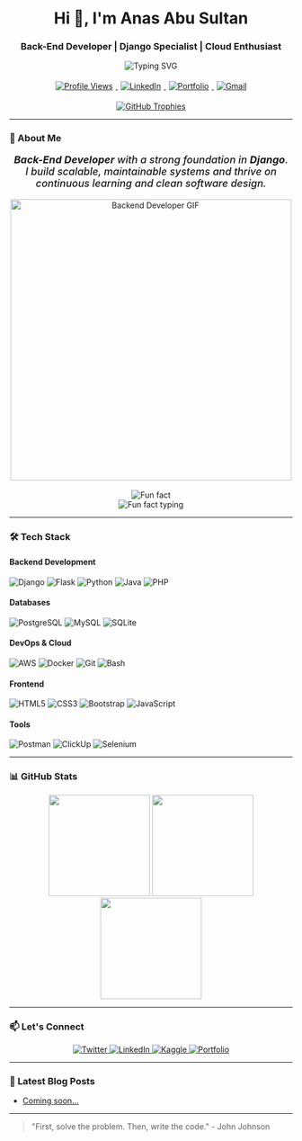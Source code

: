 <h1 align="center">Hi 👋, I'm Anas Abu Sultan</h1>
<h3 align="center">Back-End Developer | Django Specialist | Cloud Enthusiast</h3>

<!-- Animated typing divider -->
<p align="center">
  <img 
  src="https://readme-typing-svg.demolab.com?font=Fira+Code&pause=1000&color=f97316&center=true&width=600&lines=Back-End+Developer+%7C+Django+Specialist;Crafting+scalable+and+clean+architectures;Passionate+about+Python+development;Always+learning+and+improving" 
  alt="Typing SVG" 
/>

</p>

<!-- Contact & Profile Links -->
<p align="center">
  <a href="#">
    <img 
      src="https://komarev.com/ghpvc/?username=anas0abu0sultan&label=Profile+Views&color=0e75b6&style=for-the-badge" 
      alt="Profile Views" 
      style="margin: 5px;" 
    />
  </a>

  <a href="https://linkedin.com/in/anas-abu-sultan" target="_blank">
    <img 
      src="https://img.shields.io/badge/LinkedIn-0077B5?style=for-the-badge&logo=linkedin&logoColor=white" 
      alt="LinkedIn" 
      style="margin: 5px;" 
    />
  </a>

  <a href="https://anasabusultan.pythonanywhere.com/Anas-Abu-Sultan/" target="_blank">
    <img 
      src="https://img.shields.io/badge/Portfolio-%23000000.svg?style=for-the-badge&logo=firefox&logoColor=#FF7139"
      alt="Portfolio" 
      style="margin: 5px;" 
    />
  </a>

  <a href="mailto:eng.anas.sultan1@gmail.com">
    <img 
      src="https://img.shields.io/badge/Gmail-D14836?style=for-the-badge&logo=gmail&logoColor=white" 
      alt="Gmail" 
      style="margin: 5px;" 
    />
  </a>
</p>
<div align="center">
 
  <a href="https://github.com/ryo-ma/github-profile-trophy">
    <img src="https://github-profile-trophy.vercel.app/?username=anas0abu0sultan&theme=algolia&no-frame=true&column=4&margin-w=15&margin-h=15&no-bg=true&title=MultiLanguage,Commits,Repositories,PullRequest,Issues,Contributions" alt="GitHub Trophies" />
  </a>
</div>

---

### 🚀 About Me

<p align="center" style="font-size: 18px; font-weight: 500;">
  <em>
    <strong>Back-End Developer</strong> with a strong foundation in <strong>Django</strong>. <br/>
    I build scalable, maintainable systems and thrive on continuous learning and clean software design.
  </em>
</p>

<div align="center">
 <img src="https://user-images.githubusercontent.com/74038190/225813708-98b745f2-7d22-48cf-9150-083f1b00d6c9.gif" width="500" alt="Backend Developer GIF"/>
</div>

<br/>

<div align="center">
  <img src="https://img.shields.io/badge/⚡_Fun_fact-FFD93D?style=for-the-badge&logoColor=black" alt="Fun fact"/>
  <br/>
  <img src="https://readme-typing-svg.herokuapp.com?font=Fira+Code&weight=500&size=18&duration=3000&pause=1000&color=FF6B6B&center=true&vCenter=true&width=500&lines=I+enjoy+solving+complex+algorithmic+challenges;in+my+free+time+%F0%9F%A7%A9%E2%9C%A8" alt="Fun fact typing"/>
</div>

---
### 🛠 Tech Stack

#### Backend Development
![Django](https://img.shields.io/badge/Django-092E20?style=for-the-badge&logo=django&logoColor=white)
![Flask](https://img.shields.io/badge/Flask-000000?style=for-the-badge&logo=flask&logoColor=white)
![Python](https://img.shields.io/badge/Python-3776AB?style=for-the-badge&logo=python&logoColor=white)
![Java](https://img.shields.io/badge/Java-ED8B00?style=for-the-badge&logo=openjdk&logoColor=white)
![PHP](https://img.shields.io/badge/PHP-777BB4?style=for-the-badge&logo=php&logoColor=white)

#### Databases
![PostgreSQL](https://img.shields.io/badge/PostgreSQL-316192?style=for-the-badge&logo=postgresql&logoColor=white)
![MySQL](https://img.shields.io/badge/MySQL-005C84?style=for-the-badge&logo=mysql&logoColor=white)
![SQLite](https://img.shields.io/badge/SQLite-07405E?style=for-the-badge&logo=sqlite&logoColor=white)

#### DevOps & Cloud
![AWS](https://img.shields.io/badge/AWS-%23FF9900.svg?style=for-the-badge&logo=amazon-aws&logoColor=white)
![Docker](https://img.shields.io/badge/Docker-2CA5E0?style=for-the-badge&logo=docker&logoColor=white)
![Git](https://img.shields.io/badge/GIT-E44C30?style=for-the-badge&logo=git&logoColor=white)
![Bash](https://img.shields.io/badge/Shell_Script-121011?style=for-the-badge&logo=gnu-bash&logoColor=white)

#### Frontend
![HTML5](https://img.shields.io/badge/HTML5-E34F26?style=for-the-badge&logo=html5&logoColor=white)
![CSS3](https://img.shields.io/badge/CSS3-1572B6?style=for-the-badge&logo=css3&logoColor=white)
![Bootstrap](https://img.shields.io/badge/Bootstrap-563D7C?style=for-the-badge&logo=bootstrap&logoColor=white)
![JavaScript](https://img.shields.io/badge/JavaScript-F7DF1E?style=for-the-badge&logo=javascript&logoColor=black)

#### Tools
![Postman](https://img.shields.io/badge/Postman-FF6C37?style=for-the-badge&logo=postman&logoColor=white)
![ClickUp](https://img.shields.io/badge/ClickUp-7B68EE?style=for-the-badge&logo=clickup&logoColor=white)
![Selenium](https://img.shields.io/badge/Selenium-43B02A?style=for-the-badge&logo=selenium&logoColor=white)

---

### 📊 GitHub Stats

<div align="center">
  <img height="180em" src="https://github-readme-stats.vercel.app/api?username=anas0abu0sultan&show_icons=true&theme=algolia&include_all_commits=true&count_private=true"/>
  <img height="180em" src="https://github-readme-stats.vercel.app/api/top-langs/?username=anas0abu0sultan&layout=compact&langs_count=8&theme=algolia"/>
  <img height="180em" src="https://github-readme-streak-stats.herokuapp.com/?user=anas0abu0sultan&theme=algolia"/>
</div>

---

### 📫 Let's Connect

<p align="center">
  <a href="https://twitter.com/anassultan2022" target="blank">
    <img src="https://img.shields.io/badge/Twitter-1DA1F2?style=for-the-badge&logo=twitter&logoColor=white" alt="Twitter" />
  </a>
  <a href="https://linkedin.com/in/anas-abu-sultan" target="blank">
    <img src="https://img.shields.io/badge/LinkedIn-0077B5?style=for-the-badge&logo=linkedin&logoColor=white" alt="LinkedIn" />
  </a>
  <a href="https://kaggle.com/anasabusultan" target="blank">
    <img src="https://img.shields.io/badge/Kaggle-20BEFF?style=for-the-badge&logo=Kaggle&logoColor=white" alt="Kaggle" />
  </a>
  <a href="https://anasabusultan.pythonanywhere.com/Anas-Abu-Sultan/" target="blank">
    <img src="https://img.shields.io/badge/Portfolio-%23000000.svg?style=for-the-badge&logo=firefox&logoColor=#FF7139" alt="Portfolio" />
  </a>
</p>

---

### 📝 Latest Blog Posts

<!-- BLOG-POST-LIST:START -->
- [Coming soon...]()
<!-- BLOG-POST-LIST:END -->

---

> "First, solve the problem. Then, write the code." - John Johnson

